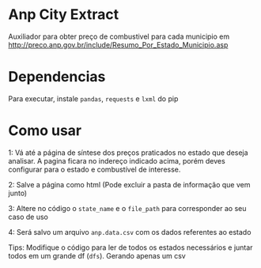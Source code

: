 # Anp City Extract
Auxiliador para obter preço de combustivel para cada municipio em http://preco.anp.gov.br/include/Resumo_Por_Estado_Municipio.asp

# Dependencias
Para executar, instale `pandas`, `requests` e `lxml` do pip

# Como usar

1: Vá até a página de síntese dos preços praticados no estado que deseja analisar.
A pagina ficara no indereço indicado acima, porém deves configurar para
o estado e combustível de interesse.

2: Salve a página como html (Pode excluir a pasta de informação que vem junto)

3: Altere no código o `state_name` e o `file_path` para corresponder ao seu
caso de uso

4: Será salvo um arquivo `anp.data.csv` com os dados referentes ao estado


Tips:
Modifique o código para ler de todos os estados necessários e juntar todos
em um grande df (`dfs`). Gerando apenas um csv

